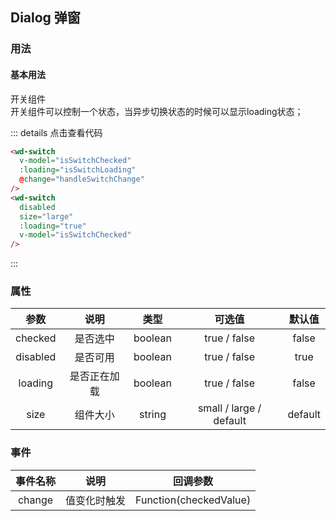 ## Dialog 弹窗
### 用法
#### 基本用法
<div class="component-box">
  <div class="component-box-top"><ClientOnly>
    <wd-switch
      v-model="isSwitchChecked"
      :loading="isSwitchLoading"
      @change="handleSwitchChange"
    />
    <wd-switch
      disabled
      size="large"
      :loading="true"
      v-model="isSwitchChecked"
    />
    </ClientOnly>
  </div>
  <div class="component-box-bottom">
    <div class="component-title">开关组件</div>
    <div class="component-desc">
      开关组件可以控制一个状态，当异步切换状态的时候可以显示loading状态；
    </div>
  </div>
</div>

::: details 点击查看代码 
```html
<wd-switch
  v-model="isSwitchChecked"
  :loading="isSwitchLoading"
  @change="handleSwitchChange"
/>
<wd-switch
  disabled
  size="large"
  :loading="true"
  v-model="isSwitchChecked"
/>
```
:::

### 属性
| 参数 | 说明 | 类型 | 可选值 | 默认值 |
| :--: | :--: | :--: | :--: | :--: |
| checked | 是否选中 | boolean | true / false | false |
| disabled | 是否可用 | boolean | true / false | true |
| loading | 是否正在加载 | boolean | true / false | false |
| size | 组件大小 | string | small / large / default | default |
### 事件
| 事件名称 | 说明 | 回调参数 |
| :--: | :--: | :--: |
| change | 值变化时触发 | Function(checkedValue) |